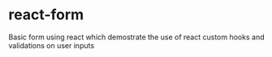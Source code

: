 # react-form
Basic form using react which demostrate the use of react custom hooks and validations on user inputs
